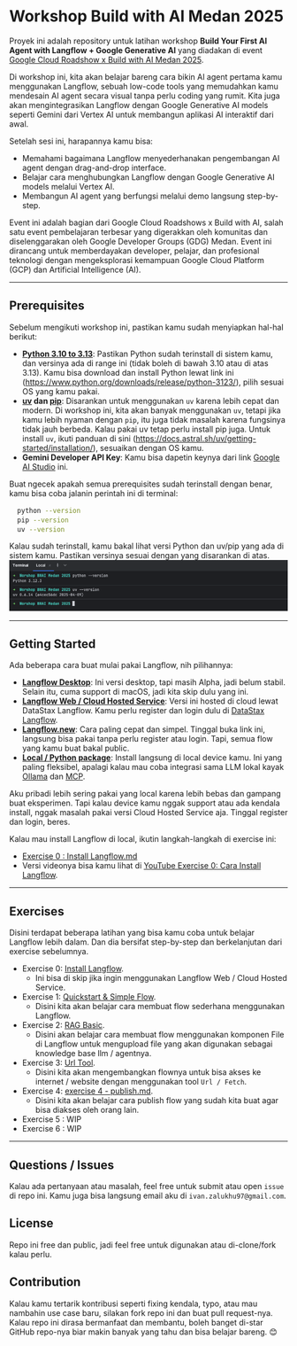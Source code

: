 # Workshop Build with AI Medan 2025

Proyek ini adalah repository untuk latihan workshop **Build Your First AI Agent with Langflow + Google Generative AI** yang diadakan di event [Google Cloud Roadshow x Build with AI Medan 2025](https://gdg.community.dev/events/details/google-gdg-medan-presents-google-cloud-roadshows-x-build-with-ai-medan-2025/).

Di workshop ini, kita akan belajar bareng cara bikin AI agent pertama kamu menggunakan Langflow, sebuah low-code tools yang memudahkan kamu mendesain AI agent secara visual tanpa perlu coding yang rumit. Kita juga akan mengintegrasikan Langflow dengan Google Generative AI models seperti Gemini dari Vertex AI untuk membangun aplikasi AI interaktif dari awal.

Setelah sesi ini, harapannya kamu bisa:
- Memahami bagaimana Langflow menyederhanakan pengembangan AI agent dengan drag-and-drop interface.
- Belajar cara menghubungkan Langflow dengan Google Generative AI models melalui Vertex AI.
- Membangun AI agent yang berfungsi melalui demo langsung step-by-step.

Event ini adalah bagian dari Google Cloud Roadshows x Build with AI, salah satu event pembelajaran terbesar yang digerakkan oleh komunitas dan diselenggarakan oleh Google Developer Groups (GDG) Medan. Event ini dirancang untuk memberdayakan developer, pelajar, dan profesional teknologi dengan mengeksplorasi kemampuan Google Cloud Platform (GCP) dan Artificial Intelligence (AI).


---

## Prerequisites
Sebelum mengikuti workshop ini, pastikan kamu sudah menyiapkan hal-hal berikut:
- **[Python 3.10 to 3.13](https://www.python.org/downloads/release/python-3120/)**: Pastikan Python sudah terinstall di sistem kamu, dan versinya ada di range ini (tidak boleh di bawah 3.10 atau di atas 3.13). Kamu bisa download dan install Python lewat link ini (https://www.python.org/downloads/release/python-3123/), pilih sesuai OS yang kamu pakai.
- **[uv](https://docs.astral.sh/uv/getting-started/installation/) dan [pip](https://pypi.org/project/pip/)**: Disarankan untuk menggunakan `uv` karena lebih cepat dan modern. Di workshop ini, kita akan banyak menggunakan `uv`, tetapi jika kamu lebih nyaman dengan `pip`, itu juga tidak masalah karena fungsinya tidak jauh berbeda. Kalau pakai uv tetap perlu install pip juga. Untuk install `uv`, ikuti panduan di sini (https://docs.astral.sh/uv/getting-started/installation/), sesuaikan dengan OS kamu. 
- **Gemini Developer API Key**: Kamu bisa dapetin keynya dari link [Google AI Studio](https://aistudio.google.com/apikey) ini.

Buat ngecek apakah semua prerequisites sudah terinstall dengan benar, kamu bisa coba jalanin perintah ini di terminal:
```bash
  python --version
  pip --version
  uv --version
```
Kalau sudah terinstall, kamu bakal lihat versi Python dan uv/pip yang ada di sistem kamu. Pastikan versinya sesuai dengan yang disarankan di atas.
![prerequisites.png](exercises/exercise%200/images/prerequisites.png)


---


## Getting Started
Ada beberapa cara buat mulai pakai Langflow, nih pilihannya:

- **[Langflow Desktop](https://docs.langflow.org/get-started-installation#install-and-run-langflow-desktop)**: Ini versi desktop, tapi masih Alpha, jadi belum stabil. Selain itu, cuma support di macOS, jadi kita skip dulu yang ini.
- **[Langflow Web / Cloud Hosted Service](https://docs.langflow.org/get-started-installation#datastax-langflow)**: Versi ini hosted di cloud lewat DataStax Langflow. Kamu perlu register dan login dulu di [DataStax Langflow](https://astra.datastax.com/signup?type=langflow).
- **[Langflow.new](https://langflow.new/ui)**: Cara paling cepat dan simpel. Tinggal buka link ini, langsung bisa pakai tanpa perlu register atau login. Tapi, semua flow yang kamu buat bakal public.
- **[Local / Python package](https://docs.langflow.org/get-started-installation#install-and-run-langflow-oss)**: Install langsung di local device kamu. Ini yang paling fleksibel, apalagi kalau mau coba integrasi sama LLM lokal kayak [Ollama](https://ollama.com/) dan [MCP](https://github.com/modelcontextprotocol/servers).

Aku pribadi lebih sering pakai yang local karena lebih bebas dan gampang buat eksperimen. Tapi kalau device kamu nggak support atau ada kendala install, nggak masalah pakai versi Cloud Hosted Service aja. Tinggal register dan login, beres.

Kalau mau install Langflow di local, ikutin langkah-langkah di exercise ini:
* [Exercise 0 : Install Langflow.md](exercises/exercise%200/exercise%200%20%3A%20Install%20Langflow.md)
* Versi videonya bisa kamu lihat di [YouTube Exercise 0: Cara Install Langflow](https://youtu.be/KPtFHbBm1I4).

---
## Exercises
Disini terdapat beberapa latihan yang bisa kamu coba untuk belajar Langflow lebih dalam. Dan dia bersifat step-by-step dan berkelanjutan dari exercise sebelumnya.
- Exercise 0: [Install Langflow](exercises/exercise%200/exercise%200%20%3A%20Install%20Langflow.md). 
  - Ini bisa di skip jika ingin menggunakan Langflow Web / Cloud Hosted Service.
- Exercise 1: [Quickstart & Simple Flow](exercises/exercise%201/exercise%201%20%3A%20Quickstart%20%26%20Simple%20Flow.md). 
  - Disini kita akan belajar cara membuat flow sederhana menggunakan Langflow.
- Exercise 2: [RAG Basic](exercises/exercise%202/exercise%202%20%3A%20RAG%20Basic.md).
  - Disini akan belajar cara membuat flow menggunakan komponen File di Langflow untuk mengupload file yang akan digunakan sebagai knowledge base llm / agentnya.
- Exercise 3: [Url Tool](exercises/exercise%203/exercise%203%20%3A%20Url%20Tool.md).
  - Disini kita akan mengembangkan flownya untuk bisa akses ke internet / website dengan menggunakan tool `Url / Fetch`.
- Exercise 4: [exercise 4 - publish.md](exercises/exercise%204%20/exercise%204%20-%20publish.md).
  - Disini kita akan belajar cara publish flow yang sudah kita buat agar bisa diakses oleh orang lain.
- Exercise 5 : WIP
- Exercise 6 : WIP

---
## Questions / Issues
Kalau ada pertanyaan atau masalah, feel free untuk submit atau open `issue` di repo ini. Kamu juga bisa langsung email aku di `ivan.zalukhu97@gmail.com`.


## License
Repo ini free dan public, jadi feel free untuk digunakan atau di-clone/fork kalau perlu.

## Contribution
Kalau kamu tertarik kontribusi seperti fixing kendala, typo, atau mau nambahin use case baru, silakan fork repo ini dan buat pull request-nya. Kalau repo ini dirasa bermanfaat dan membantu, boleh banget di-star GitHub repo-nya biar makin banyak yang tahu dan bisa belajar bareng. 😊
